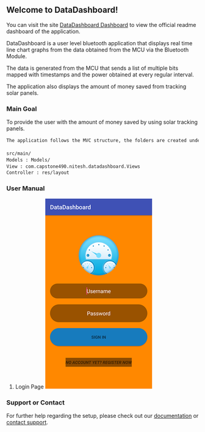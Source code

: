 ## Welcome to DataDashboard!

You can visit the site [DataDashboard Dashboard](https://nitesh2104.github.io/DataDashboard//) to view the official readme dashboard of the application.

DataDashboard is a user level bluetooth application that displays real time line chart graphs from the data obtained from the MCU via the Bluetooth Module.

The data is generated from the MCU that sends a list of multiple bits mapped with timestamps and the power obtained  at every regular interval.

The application also displays the amount of money saved from tracking solar panels.


### Main Goal 

To provide the user with the amount of money saved by using solar tracking panels.


```markdown
The application follows the MVC structure, the folders are created under src/ directory

src/main/
Models : Models/
View : com.capstone490.nitesh.datadashboard.Views
Controller : res/layout

```

### User Manual
1. Login Page
![alt text](https://github.com/nitesh2104/DataDashboard/blob/master/Screenshots-DataDashboard/Login.png)

### Support or Contact

For further help regarding the setup, please check out our [documentation](https://github.com/nitesh2104/DataDashboard/tree/master/Documentation) or [contact support](nitesharora21@gmail.com).
